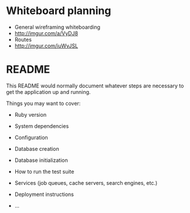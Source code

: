 # Whiteboard planning

 * General wireframing whiteboarding
 * http://imgur.com/a/VyDJ8
 * Routes
 * http://imgur.com/iuWvJSL

# README

This README would normally document whatever steps are necessary to get the
application up and running.

Things you may want to cover:

* Ruby version

* System dependencies

* Configuration

* Database creation

* Database initialization

* How to run the test suite

* Services (job queues, cache servers, search engines, etc.)

* Deployment instructions

* ...
